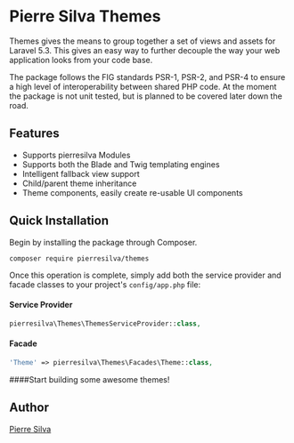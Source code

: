 Pierre Silva Themes
==================
Themes gives the means to group together a set of views and assets for Laravel 5.3. 
This gives an easy way to further decouple the way your web application looks from your code base.

The package follows the FIG standards PSR-1, PSR-2, and PSR-4 to ensure a high level of interoperability between shared PHP code. At the moment the package is not unit tested, but is planned to be covered later down the road.

Features
--------
- Supports pierresilva Modules
- Supports both the Blade and Twig templating engines
- Intelligent fallback view support
- Child/parent theme inheritance
- Theme components, easily create re-usable UI components

Quick Installation
------------------
Begin by installing the package through Composer.

```
composer require pierresilva/themes
```

Once this operation is complete, simply add both the service provider and facade classes to your project's `config/app.php` file:

#### Service Provider
```php
pierresilva\Themes\ThemesServiceProvider::class,
```

#### Facade
```php
'Theme' => pierresilva\Themes\Facades\Theme::class,
```

####Start building some awesome themes!

## Author

[Pierre Silva](http://www.lab3studio.com)